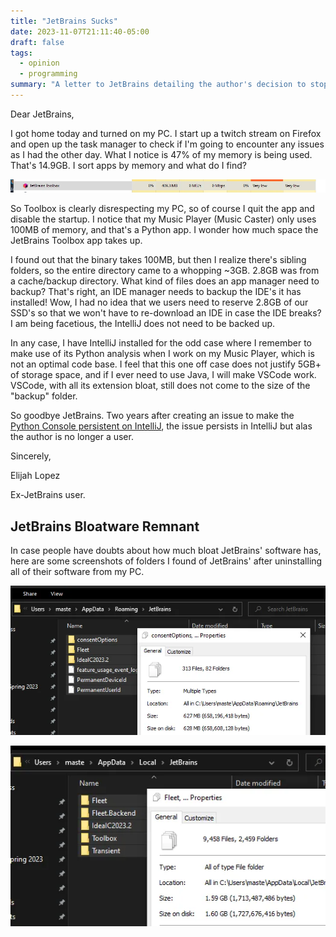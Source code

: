 ```yaml
---
title: "JetBrains Sucks"
date: 2023-11-07T21:11:40-05:00
draft: false
tags:
  - opinion
  - programming
summary: "A letter to JetBrains detailing the author's decision to stop using their products due to high memory/storage usage of the Toolbox app and unresolved issues like the persistent Python Console bug."
---
```


Dear JetBrains,

I got home today and turned on my PC. I start up a twitch stream on Firefox and open up the task manager to check if I'm going to encounter any issues as I had the other day. What I notice is 47% of my memory is being used. That's 14.9GB. I sort apps by memory and what do I find?

![Task Manager showing JetBrains Toolbox using 400MB of memory](/images/jetbrains/toolbox_mem_usage.webp)

So Toolbox is clearly disrespecting my PC, so of course I quit the app and disable the startup. I notice that my Music Player (Music Caster) only uses 100MB of memory, and that's a Python app. I wonder how much space the JetBrains Toolbox app takes up.

I found out that the binary takes 100MB, but then I realize there's sibling folders, so the entire directory came to a whopping ~3GB. 2.8GB was from a cache/backup directory. What kind of files does an app manager need to backup? That's right, an IDE manager needs to backup the IDE's it has installed! Wow, I had no idea that we users need to reserve 2.8GB of our SSD's so that we won't have to re-download an IDE in case the IDE breaks? I am being facetious, the IntelliJ does not need to be backed up.

In any case, I have IntelliJ installed for the odd case where I remember to make use of its Python analysis when I work on my Music Player, which is not an optimal code base. I feel that this one off case does not justify 5GB+ of storage space, and if I ever need to use Java, I will make VSCode work. VSCode, with all its extension bloat, still does not come to the size of the "backup" folder.

So goodbye JetBrains. Two years after creating an issue to make the [Python Console persistent on IntelliJ](https://youtrack.jetbrains.com/issue/IDEA-285950/Add-option-to-pin-Python-Console-in-IntelliJ), the issue persists in IntelliJ but alas the author is no longer a user.

Sincerely,

Elijah Lopez

Ex-JetBrains user.

## JetBrains Bloatware Remnant

In case people have doubts about how much bloat JetBrains' software has, here are some screenshots of folders I found of JetBrains' after uninstalling all of their software from my PC.

![AppData/Roaming 628MB remnant](/images/jetbrains/appdata-roaming-remnant.webp)

![AppData/Local 1.60GB remnant](/images/jetbrains/appdata-local-remnant.webp)

